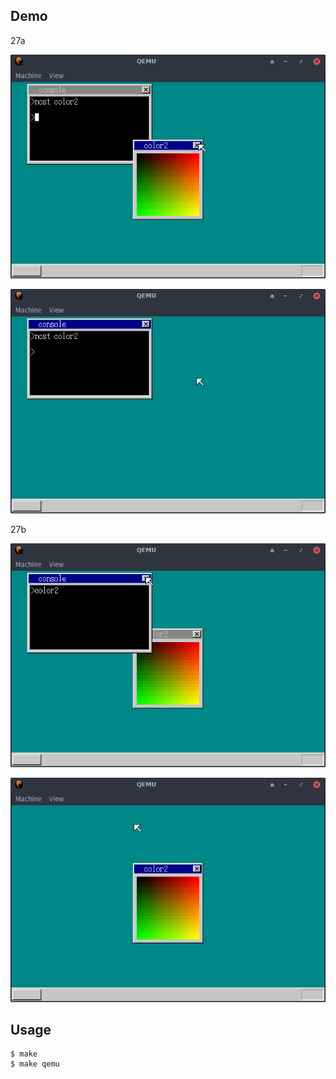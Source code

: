 ## Demo

27a

![template](https://github.com/watermelon892/OSPractice/blob/master/27_LDT_And_Library/pic/27a-1.png)

![template](https://github.com/watermelon892/OSPractice/blob/master/27_LDT_And_Library/pic/27a-2.png)

27b

![template](https://github.com/watermelon892/OSPractice/blob/master/27_LDT_And_Library/pic/27b-1.png)

![template](https://github.com/watermelon892/OSPractice/blob/master/27_LDT_And_Library/pic/27b-2.png)

## Usage

```
$ make
$ make qemu
```
